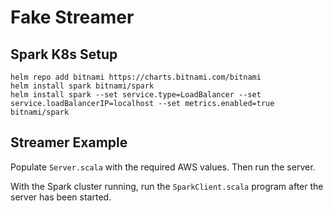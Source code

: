 # Fake Streamer

## Spark K8s Setup

```shell
helm repo add bitnami https://charts.bitnami.com/bitnami
helm install spark bitnami/spark
helm install spark --set service.type=LoadBalancer --set service.loadBalancerIP=localhost --set metrics.enabled=true bitnami/spark
```

## Streamer Example

Populate `Server.scala` with the required AWS values. Then run the server.

With the Spark cluster running, run the `SparkClient.scala` program after the server has been started.
